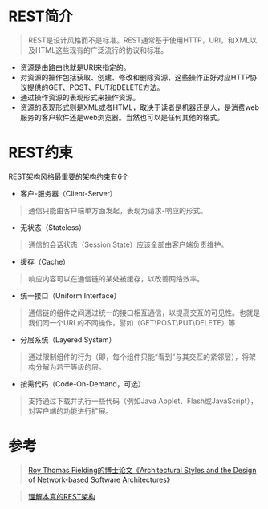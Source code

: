 # REST简介
> REST是设计风格而不是标准。REST通常基于使用HTTP，URI，和XML以及HTML这些现有的广泛流行的协议和标准。
* 资源是由路由也就是URI来指定的。
* 对资源的操作包括获取、创建、修改和删除资源，这些操作正好对应HTTP协议提供的GET、POST、PUT和DELETE方法。
* 通过操作资源的表现形式来操作资源。
* 资源的表现形式则是XML或者HTML，取决于读者是机器还是人，是消费web服务的客户软件还是web浏览器。当然也可以是任何其他的格式。

# REST约束
REST架构风格最重要的架构约束有6个
  * 客户-服务器（Client-Server）
  > 通信只能由客户端单方面发起，表现为请求-响应的形式。

  * 无状态（Stateless）
  > 通信的会话状态（Session State）应该全部由客户端负责维护。

  * 缓存（Cache）
  > 响应内容可以在通信链的某处被缓存，以改善网络效率。

  * 统一接口（Uniform Interface）
  > 通信链的组件之间通过统一的接口相互通信，以提高交互的可见性。也就是我们同一个URL的不同操作，譬如（GET\POST\PUT\DELETE）等

  * 分层系统（Layered System）
  > 通过限制组件的行为（即，每个组件只能“看到”与其交互的紧邻层），将架构分解为若干等级的层。
  
  * 按需代码（Code-On-Demand，可选）
  > 支持通过下载并执行一些代码（例如Java Applet、Flash或JavaScript），对客户端的功能进行扩展。















# 参考
> [Roy Thomas Fielding的博士论文《Architectural Styles and the Design of Network-based Software Architectures》](http://www.ics.uci.edu/~fielding/pubs/dissertation/top.htm)

> [理解本真的REST架构](http://www.infoq.com/cn/articles/understanding-restful-style)

